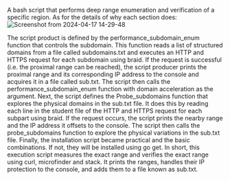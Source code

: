 A bash script that performs deep range enumeration and verification of a specific region. As for the details of why each section does:
![Screenshot from 2024-04-17 14-29-48](https://github.com/0x3f3c/subdomains/assets/154844497/4cf5da60-30a2-4d5a-9c06-c78a556d63a9)

The script product is defined by the performance_subdomain_enum function that controls the subdomain. This function reads a list of structured domains from a file called subdomains.txt and executes an HTTP and HTTPS request for each subdomain using braid. If the request is successful (i.e. the proximal range can be reached), the script producer prints the proximal range and its corresponding IP address to the console and acquires it in a file called sub.txt.
The script then calls the performance_subdomain_enum function with domain acceleration as the argument.
Next, the script defines the Probe_subdomains function that explores the physical domains in the sub.txt file. It does this by reading each line in the student file of the HTTP and HTTPS request for each subpart using braid. If the request occurs, the script prints the nearby range and the IP address it offsets to the console.
The script then calls the probe_subdomains function to explore the physical variations in the sub.txt file.
Finally, the installation script became practical and the basic combinations. If not, they will be installed using go get.
In short, this execution script measures the exact range and verifies the exact range using curl, microfinder and stack. It prints the ranges, handles their IP protection to the console, and adds them to a file known as sub.txt.
